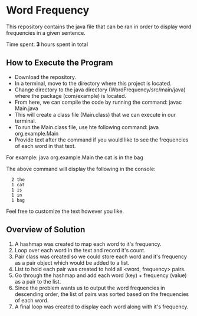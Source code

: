 # Word Frequency 

This repository contains the java file that can be ran in order to display word frequencies in a given sentence.


Time spent: **3** hours spent in total

## How to Execute the Program

- Download the repository.
- In a terminal, move to the directory where this project is located.
- Change directory to the java directory (WordFrequency/src/main/java) where the package (com/example) is located.
- From here, we can compile the code by running the command: javac Main.java 
- This will create a class file (Main.class) that we can execute in our terminal.
- To run the Main.class file, use hte following command: java org.example.Main
- Provide text after the command if you would like to see the frequencies of each word in that text.

For example: java org.example.Main the cat is in the bag

The above command will display the following in the console:

      2 the
      1 cat
      1 is
      1 in
      1 bag

Feel free to customize the text however you like. 

## Overview of Solution
1. A hashmap was created to map each word to it's frequency.
2. Loop over each word in the text and record it's count.
3. Pair class was created so we could store each word and it's frequency as a pair object which would be added to a list.
4. List to hold each pair was created to hold all <word, frequency> pairs.
5. Go through the hashmap and add each word (key) + frequency (value) as a pair to the list.
6. Since the problem wants us to output the word frequencies in descending order, the list of pairs was sorted based on the frequencies of each word.
7. A final loop was created to display each word along with it's frequency. 
